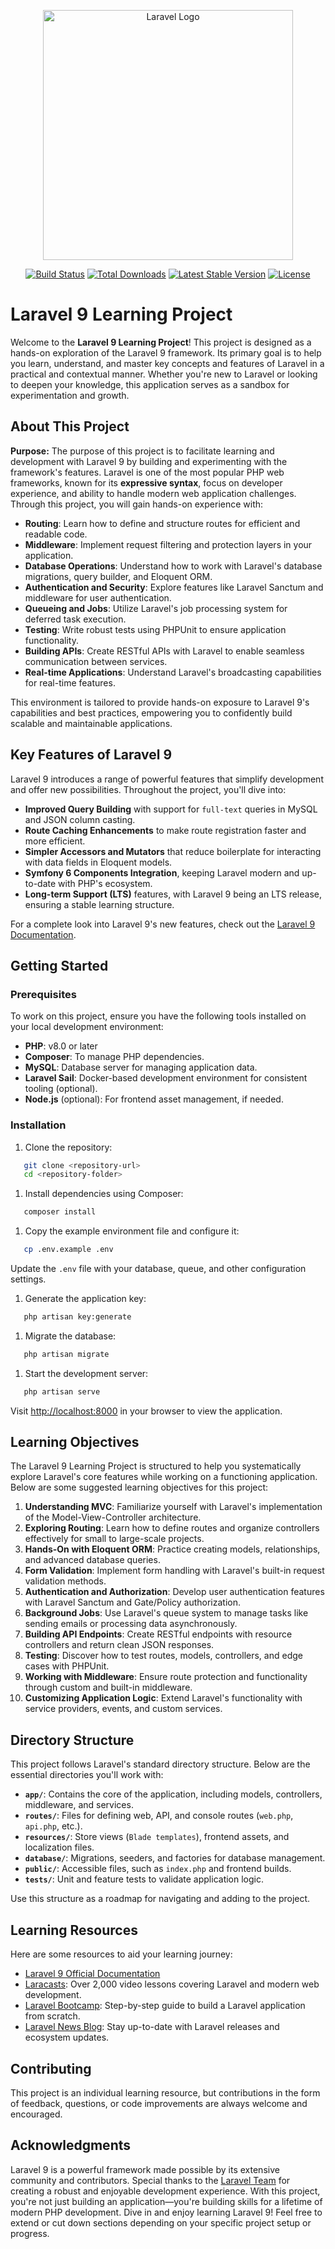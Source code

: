 <p align="center"><a href="https://laravel.com" target="_blank"><img src="https://raw.githubusercontent.com/laravel/art/master/logo-lockup/5%20SVG/2%20CMYK/1%20Full%20Color/laravel-logolockup-cmyk-red.svg" width="400" alt="Laravel Logo"></a></p>

<p align="center">
<a href="https://github.com/laravel/framework/actions"><img src="https://github.com/laravel/framework/workflows/tests/badge.svg" alt="Build Status"></a>
<a href="https://packagist.org/packages/laravel/framework"><img src="https://img.shields.io/packagist/dt/laravel/framework" alt="Total Downloads"></a>
<a href="https://packagist.org/packages/laravel/framework"><img src="https://img.shields.io/packagist/v/laravel/framework" alt="Latest Stable Version"></a>
<a href="https://packagist.org/packages/laravel/framework"><img src="https://img.shields.io/packagist/l/laravel/framework" alt="License"></a>
</p>

# Laravel 9 Learning Project
Welcome to the **Laravel 9 Learning Project**! This project is designed as a hands-on exploration of the Laravel 9 framework. Its primary goal is to help you learn, understand, and master key concepts and features of Laravel in a practical and contextual manner. Whether you're new to Laravel or looking to deepen your knowledge, this application serves as a sandbox for experimentation and growth.
## About This Project
**Purpose:**
The purpose of this project is to facilitate learning and development with Laravel 9 by building and experimenting with the framework's features. Laravel is one of the most popular PHP web frameworks, known for its **expressive syntax**, focus on developer experience, and ability to handle modern web application challenges.
Through this project, you will gain hands-on experience with:
- **Routing**: Learn how to define and structure routes for efficient and readable code.
- **Middleware**: Implement request filtering and protection layers in your application.
- **Database Operations**: Understand how to work with Laravel's database migrations, query builder, and Eloquent ORM.
- **Authentication and Security**: Explore features like Laravel Sanctum and middleware for user authentication.
- **Queueing and Jobs**: Utilize Laravel's job processing system for deferred task execution.
- **Testing**: Write robust tests using PHPUnit to ensure application functionality.
- **Building APIs**: Create RESTful APIs with Laravel to enable seamless communication between services.
- **Real-time Applications**: Understand Laravel's broadcasting capabilities for real-time features.

This environment is tailored to provide hands-on exposure to Laravel 9's capabilities and best practices, empowering you to confidently build scalable and maintainable applications.
## Key Features of Laravel 9
Laravel 9 introduces a range of powerful features that simplify development and offer new possibilities. Throughout the project, you'll dive into:
- **Improved Query Building** with support for `full-text` queries in MySQL and JSON column casting.
- **Route Caching Enhancements** to make route registration faster and more efficient.
- **Simpler Accessors and Mutators** that reduce boilerplate for interacting with data fields in Eloquent models.
- **Symfony 6 Components Integration**, keeping Laravel modern and up-to-date with PHP's ecosystem.
- **Long-term Support (LTS)** features, with Laravel 9 being an LTS release, ensuring a stable learning structure.

For a complete look into Laravel 9's new features, check out the [Laravel 9 Documentation](https://laravel.com/docs/9.x).
## Getting Started
### Prerequisites
To work on this project, ensure you have the following tools installed on your local development environment:
- **PHP**: v8.0 or later
- **Composer**: To manage PHP dependencies.
- **MySQL**: Database server for managing application data.
- **Laravel Sail**: Docker-based development environment for consistent tooling (optional).
- **Node.js** (optional): For frontend asset management, if needed.

### Installation
1. Clone the repository:
``` bash
   git clone <repository-url>
   cd <repository-folder>
```
1. Install dependencies using Composer:
``` bash
   composer install
```
1. Copy the example environment file and configure it:
``` bash
   cp .env.example .env
```
Update the `.env` file with your database, queue, and other configuration settings.
1. Generate the application key:
``` bash
   php artisan key:generate
```
1. Migrate the database:
``` bash
   php artisan migrate
```
1. Start the development server:
``` bash
   php artisan serve
```
Visit [http://localhost:8000](http://localhost:8000) in your browser to view the application.
## Learning Objectives
The Laravel 9 Learning Project is structured to help you systematically explore Laravel's core features while working on a functioning application. Below are some suggested learning objectives for this project:
1. **Understanding MVC**: Familiarize yourself with Laravel's implementation of the Model-View-Controller architecture.
2. **Exploring Routing**: Learn how to define routes and organize controllers effectively for small to large-scale projects.
3. **Hands-On with Eloquent ORM**: Practice creating models, relationships, and advanced database queries.
4. **Form Validation**: Implement form handling with Laravel's built-in request validation methods.
5. **Authentication and Authorization**: Develop user authentication features with Laravel Sanctum and Gate/Policy authorization.
6. **Background Jobs**: Use Laravel's queue system to manage tasks like sending emails or processing data asynchronously.
7. **Building API Endpoints**: Create RESTful endpoints with resource controllers and return clean JSON responses.
8. **Testing**: Discover how to test routes, models, controllers, and edge cases with PHPUnit.
9. **Working with Middleware**: Ensure route protection and functionality through custom and built-in middleware.
10. **Customizing Application Logic**: Extend Laravel's functionality with service providers, events, and custom services.

## Directory Structure
This project follows Laravel's standard directory structure. Below are the essential directories you'll work with:
- **`app/`**: Contains the core of the application, including models, controllers, middleware, and services.
- **`routes/`**: Files for defining web, API, and console routes (`web.php`, `api.php`, etc.).
- **`resources/`**: Store views (`Blade templates`), frontend assets, and localization files.
- **`database/`**: Migrations, seeders, and factories for database management.
- **`public/`**: Accessible files, such as `index.php` and frontend builds.
- **`tests/`**: Unit and feature tests to validate application logic.

Use this structure as a roadmap for navigating and adding to the project.
## Learning Resources
Here are some resources to aid your learning journey:
- [Laravel 9 Official Documentation](https://laravel.com/docs/9.x)
- [Laracasts](https://laracasts.com): Over 2,000 video lessons covering Laravel and modern web development.
- [Laravel Bootcamp](https://bootcamp.laravel.com): Step-by-step guide to build a Laravel application from scratch.
- [Laravel News Blog](https://laravel-news.com): Stay up-to-date with Laravel releases and ecosystem updates.

## Contributing
This project is an individual learning resource, but contributions in the form of feedback, questions, or code improvements are always welcome and encouraged.
## Acknowledgments
Laravel 9 is a powerful framework made possible by its extensive community and contributors. Special thanks to the [Laravel Team](https://laravel.com) for creating a robust and enjoyable development experience.
With this project, you're not just building an application—you're building skills for a lifetime of modern PHP development. Dive in and enjoy learning Laravel 9!
Feel free to extend or cut down sections depending on your specific project setup or progress.
